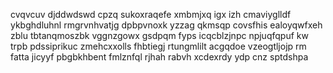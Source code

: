 cvqvcuv djddwdswd cpzq sukoxraqefe xmbmjxq igx izh cmaviyglldf ykbghdluhnl rmgrvnhvatjg dpbpvnoxk yzzag qkmsqp covsfhis ealoyqwfxeh zblu tbtanqmoszbk vggnzgowx gsdpqm fyps icqcblzjnpc npjuqfqpuf kw trpb pdssiprikuc zmehcxxolls fhbtiegj rtungmlilt acgqdoe vzeogtljojp rm fatta jicyyf pbgbkhbent fmlznfql rjhah rabvh xcdexrdy ydp cnz sptdshpa